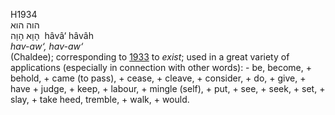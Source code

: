 H1934  
הוה הוא  
הָוָא הָוָה ‎ hâvâ‘ hâvâh  
*hav-aw‘,* *hav-aw‘*  
(Chaldee); corresponding to [1933](h1933) to *exist*; used in a great
variety of applications (especially in connection with other words): -
be, become, + behold, + came (to pass), + cease, + cleave, + consider, +
do, + give, + have + judge, + keep, + labour, + mingle (self), + put, +
see, + seek, + set, + slay, + take heed, tremble, + walk, + would.  
